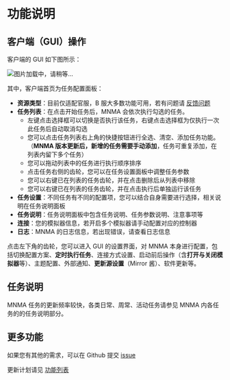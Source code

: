 # 功能说明

## 客户端（GUI）操作

客户端的 GUI 如下图所示：

![图片加载中，请稍等...](/users/gui.png)

其中，客户端首页为任务配置面板：

- **资源类型**：目前仅适配官服，B 服大多数功能可用，若有问题请 [反馈问题](../users/errors.md#反馈问题)
- **任务列表**：在点击开始任务后，MNMA 会依次执行勾选的任务。
  - 左键点击选择框可以切换是否执行该任务，右键点击选择框为仅执行一次此任务后自动取消勾选
  - 您可以点击任务列表右上角的快捷按钮进行全选、清空、添加任务功能。（**MNMA 版本更新后，新增的任务需要手动添加**，任务可重复添加，在列表内留下多个任务）
  - 您可以拖动列表中的任务进行执行顺序排序
  - 点击任务右侧的齿轮，您可以在任务设置面板中调整任务参数
  - 您可以右键已在列表的任务齿轮，并在点击删除后从列表中移除
  - 您可以右键已在列表的任务齿轮，并在点击执行后单独运行该任务
- **任务设置**：不同任务有不同的配置项，您可以结合自身需要进行选择，相关说明在任务说明面板
- **任务说明**：任务说明面板中包含任务说明、任务参数说明、注意事项等
- **连接**：您的模拟器信息，若开启多个模拟器请手动配置对应的控制器
- **日志**：MNMA 的日志信息，若出现错误，请查看日志信息

点击左下角的齿轮，您可以进入 GUI 的设置界面，对 MNMA 本身进行配置，包括切换配置方案、**定时执行任务**、连接方式设置、启动前后操作（含**打开与关闭模拟器**等）、主题配置、外部通知、**更新源设置**（Mirror 酱）、软件更新等。

## 任务说明

MNMA 任务的更新频率较快，各类日常、周常、活动任务请参见 MNMA 内各任务的的任务说明部分。

## 更多功能

如果您有其他的需求，可以在 Github 提交 [issue](https://github.com/kqcoxn/MaaNewMoonAccompanying/issues?q=is%3Aissue)

更新计划请见 [功能列表](https://github.com/kqcoxn/MaaNewMoonAccompanying?tab=readme-ov-file#%E5%8A%9F%E8%83%BD%E5%88%97%E8%A1%A8)
